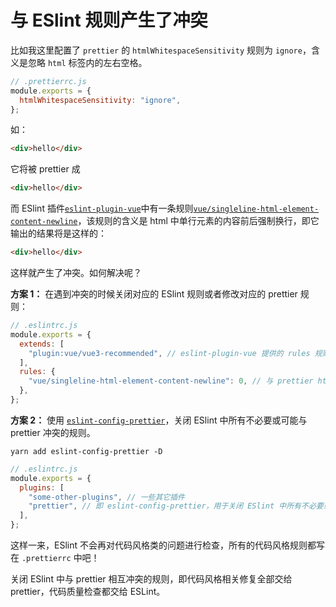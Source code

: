 # 与 ESlint 规则产生了冲突

比如我这里配置了 `prettier` 的 `htmlWhitespaceSensitivity` 规则为 `ignore`，含义是忽略 `html` 标签内的左右空格。

```js
// .prettierrc.js
module.exports = {
  htmlWhitespaceSensitivity: "ignore",
};
```

如：

```html
<div>hello</div>
```

它将被 prettier 成

```html
<div>hello</div>
```

而 ESlint 插件[`eslint-plugin-vue`](https://github.com/vuejs/eslint-plugin-vue)中有一条规则[`vue/singleline-html-element-content-newline`](https://eslint.vuejs.org/rules/singleline-html-element-content-newline.html)，该规则的含义是 html 中单行元素的内容前后强制换行，即它输出的结果将是这样的：

```html
<div>hello</div>
```

这样就产生了冲突。如何解决呢？

**方案 1：**
在遇到冲突的时候关闭对应的 ESlint 规则或者修改对应的 prettier 规则：

```js
// .eslintrc.js
module.exports = {
  extends: [
    "plugin:vue/vue3-recommended", // eslint-plugin-vue 提供的 rules 规则合集
  ],
  rules: {
    "vue/singleline-html-element-content-newline": 0, // 与 prettier htmlWhitespaceSensitivity 规则冲突
  },
};
```

**方案 2：**
使用 [`eslint-config-prettier`](https://github.com/prettier/eslint-config-prettier#readme)，关闭 ESlint 中所有不必要或可能与 prettier 冲突的规则。

`yarn add eslint-config-prettier -D`

```js
// .eslintrc.js
module.exports = {
  plugins: [
    "some-other-plugins", // 一些其它插件
    "prettier", // 即 eslint-config-prettier，用于关闭 ESlint 中所有不必要或可能与 prettier 冲突的规则。确保把它放在最后，这样它就有机会覆盖其他配置
  ],
};
```

这样一来，ESlint 不会再对代码风格类的问题进行检查，所有的代码风格规则都写在 `.prettierrc` 中吧！

关闭 ESlint 中与 prettier 相互冲突的规则，即代码风格相关修复全部交给 prettier，代码质量检查都交给 ESLint。
